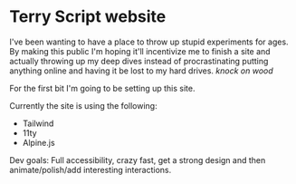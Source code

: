# Terry Script website

I've been wanting to have a place to throw up stupid experiments for ages. By making this public I'm hoping it'll incentivize me to finish a site and actually throwing up my deep dives instead of procrastinating putting anything online and having it be lost to my hard drives. _knock on wood_

For the first bit I'm going to be setting up this site.

Currently the site is using the following:

- Tailwind
- 11ty
- Alpine.js

Dev goals: Full accessibility, crazy fast, get a strong design and then animate/polish/add interesting interactions.
